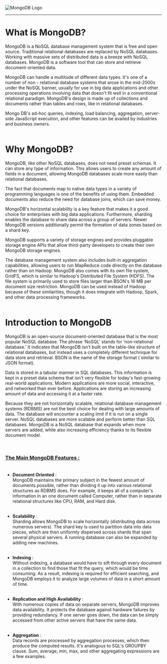 ![MongoDB Logo](https://webassets.mongodb.com/_com_assets/cms/MongoDB_Logo_FullColorBlack_RGB-4td3yuxzjs.png)

<hr>

# What is MongoDB?

<p>MongoDB is a NoSQL database management system that is free and open source. Traditional relational databases are replaced by NoSQL databases. Working with massive sets of distributed data is a breeze with NoSQL databases. MongoDB is a software tool that can store and retrieve document-oriented data.

MongoDB can handle a multitude of different data types. It's one of a number of non - relational database systems that arose in the mid-2000s under the NoSQL banner, usually for use in big data applications and other processing operations involving data that doesn't fit well in a conventional relational paradigm. MongoDB's design is made up of collections and documents rather than tables and rows, like in relational databases.

Mongo DB's ad-hoc queries, indexing, load balancing, aggregation, server-side JavaScript execution, and other features can be availed by industries and business owners. <br /><br /></p>

# Why MongoDB?

<p>MongoDB, like other NoSQL databases, does not need preset schemas. It can store any type of information. This allows users to create any amount of fields in a document, allowing MongoDB databases scale more easily than relational databases.

The fact that documents map to native data types in a variety of programming languages is one of the benefits of using them. Embedded documents also reduce the need for database joins, which can save money.

MongoDB's horizontal scalability is a key feature that makes it a good choice for enterprises with big data applications. Furthermore, sharding enables the database to share data across a group of servers. Newer MongoDB versions additionally permit the formation of data zones based on a shard key.

MongoDB supports a variety of storage engines and provides pluggable storage engine APIs that allow third-party developers to create their own MongoDB storage engines.

The database management system also includes built-in aggregation capabilities, allowing users to run MapReduce code directly on the database rather than on Hadoop. MongoDB also comes with its own file system, GridFS, which is similar to Hadoop's Distributed File System (HDFS). The file system is primarily used to store files larger than BSON's 16 MB per document size restriction. MongoDB can be used instead of Hadoop because of these similarities, though it does integrate with Hadoop, Spark, and other data processing frameworks.<br /><br /></p>

# Introduction to MongoDB

<p>MongoDB is an open-source document-oriented database that is the most popular NoSQL database. The phrase ‘NoSQL' stands for ‘non-relational database.' It indicates that MongoDB isn't built on the table-like structure of relational databases, but instead uses a completely different technique for data store and retrieval. BSON is the name of the storage format ( similar to JSON format).

Data is stored in a tabular manner in SQL databases. This information is kept in a preset data schema that isn't very flexible for today's fast-growing real-world applications. Modern applications are more social, interactive, and networked than ever before. Applications are storing an increasing amount of data and accessing it at a faster rate.

Because they are not horizontally scalable, relational database management systems (RDBMS) are not the best choice for dealing with large amounts of data. The database will encounter a scaling limit if it is run on a single server. NoSQL databases are more scalable and perform better than SQL databases. MongoDB is a NoSQL database that expands when more servers are added, while also increasing efficiency thanks to its flexible document model.</p><br />

### **<u>The Main MongoDB Features :</u>**<br /><br />

- <strong>Document Oriented</strong> : <br />
MongoDB maintains the primary subject in the fewest amount of documents possible, rather than dividing it up into various relational structures as RDBMS does. For example, it keeps all of a computer's information in an one document called Computer, rather than in separate relational structures like CPU, RAM, and Hard disk.<br /><br />

- <strong>Scalability</strong> : <br />
Sharding allows MongoDB to scale horizontally (distributing data across numerous servers). The shard key is used to partition data into data pieces, which are then uniformly dispersed across shards that span several physical servers. A running database can also be expanded by adding new machines.<br /><br />

- <strong>Indexing</strong> : <br />
Without indexing, a database would have to sift through every document in a collection to find those that fit the query, which would be time consuming. As a result, indexing is required for efficient searching, and MongoDB employs it to analyze large volumes of data in a short amount of time.<br /><br />

- <strong>Replication and High Availability</strong> : <br />
With numerous copies of data on separate servers, MongoDB improves data availability. It protects the database against hardware failures by providing redundancy. If one server goes down, the data can be simply accessed from other active servers that have the same data.<br /><br />

- <strong>Aggregation</strong> : <br />
Data records are processed by aggregation processes, which then produce the computed results. It's analogous to SQL's GROUPBY clause. Sum, average, min, max, and other aggregating expressions are a few examples.<br /><br />
